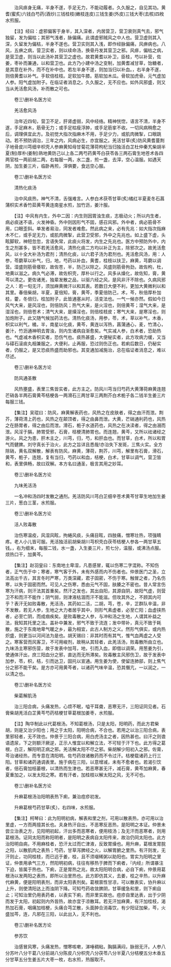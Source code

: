 <!-- { "loadSidebar": true } -->
　　治风痱身无痛，半身不遂，手足无力，不能动履者。久久服之，自见其功。黄耆(蜜炙)六钱白芍药(酒炒)三钱桂枝(嫩枝连皮)三钱生姜(外皮)三钱大枣(去核)四枚水煎服。

　　【注】经曰：虚邪偏客于身半，其入深者，内居营卫，营卫衰则真气去，邪气独留，发为偏枯；其邪气浅者，脉偏痛。此谓虚邪贼风之中人也。营卫虚则其入深，久留发为偏枯，半身不遂也。营卫实则其入浅，即作经脉偏痛，风痹病也。八风，五痹之病，营卫实者，则以续命汤，换骨丹发其营卫之邪。风痱，偏枯之病，是营卫虚，则当以此汤补其营卫之虚也。故君黄耆以补卫，臣桂，芍以补营，佐姜，枣补而兼通，以和营卫也。此方乃小建中汤之变制，加黄耆减甘草，饴糖者，是其意在补外，而不在补中也。若左半身不遂，则加当归以补血。，右半身不遂，则倍黄耆以补气。手软倍桂枝。足软加牛膝。筋软加木瓜。骨软加虎骨。元气虚加人参。阳气虚加附子。在临证者消息之。久久服之，无不应也。如外风邪盛，则又当从羌活愈风汤，补而散之可也。

　　卷三\删补名医方论

　　羌活愈风汤

　　治年近四旬，营卫不足，肝肾虚弱，风中经络。精神恍惚，语言不清，半身不遂，手足麻木，筋骨无力；或手足枯瘦浮肿，或手足筋挛不收。一切风病稍愈之后，调理俱宜此方。及初觉大指次指麻木不用，手足少力，或肌肉微掣，口眼跳动。若不预防调治，三年之内，风病必生，亦宜服之。羌活甘草(炙)防风黄耆蔓荆子地骨皮川芎细辛枳壳人参麻黄知母甘菊花薄荷枸杞当归独活白芷杜仲秦艽柴胡半夏(制)厚朴(姜制)熟地黄防己以上各二两芍药黄芩白茯苓各三两石膏生地苍术各四两官桂一两前胡二两，右每服一两，水二盏，煎一盏，去滓，空心温服。如遇天阴，加生姜三片，临卧再煎，滓俱要，食远空心服。

　　卷三\删补名医方论

　　清热化痰汤

　　治中风痰热，神气不清，舌强难言。人参白术茯苓甘草(炙)橘红半夏麦冬石菖蒲枳实术香竹茹黄芩黄连南星水煎，加竹沥，姜汁服。

　　【注】中风有内生，外中二因：内生则因胃浊生痰，志极动火；所以内生者，病必痰迷不语，火发神昏。外中则因形气不固，感召风邪。外中者，病必筋骨不用，口眼歪斜。单发者易治，同发者难愈。然此病之来，必有先兆：如大指次指麻木不仁，或手足无力，或肌肉微掣，此营卫受邪，外中之先兆也。如上盛下虚，头眩脚软，神短忽忽，言语失常，此痰火将发，内生之先兆也。医方中预防外中，内生之剂甚多，皆不若羌活愈风，清热化痰二方均以补正为主，除邪次之。故羌活愈风，以十全大补汤为君剂；清热化痰，以六君子汤为君剂也。羌活愈风汤，用：人参，苓藭草以补气，归，地，芍药以补血，黄耆，桂枝以扶卫，麻黄，芎藭以调营。湿盛则筋骨痿软，故佐苍，半，防己以除之。风盛则筋骨拘劲，故佐枸，杜，地黄以滋之。病久气必滞，故佐枳壳，厚朴以行之。风多从燥化，故佐知，膏，黄芩以清之。更佐诸羌，独辈发散之品，以驱六经之风，是风非汗不除也。久病风邪之人：若一旬无汗，须加麻黄微汗以和其表。若数日大便不利，更加大黄微利以和其里。春倍柴胡，半夏，夏倍知，膏，黄芩，季夏倍防己，术，芩，秋倍厚朴加桂，藿，冬倍归，桂加附子，此皆通塞从时，活变法也。一气一候亦然。假如今日风气大来，是风淫也，则倍防风；热气大来，是火淫也，则倍黄芩；湿气大来，是湿淫也，则倍苍术；清气大来，是燥淫也，则倍桂枝皮；寒气大来，是寒淫也，则加炮附子。此又随气候加药法也。清热化痰汤，用参，苓，术，草以补气，木香，枳实以利气，橘，半，南星以化痰，黄芩，黄连以泻热，菖蒲通心，麦，竹清心，姜汁，竹沥通神明去胃浊，则内生诸病自渐愈矣。气实减人参，白术者，恐助热也。气虚减木香枳实者，恐伤气也。痰热甚盛，大便秘实者，此方攻病力缓，又当与礞石滚痰丸相兼服之，大便利，止再服，恐过则伤正也。若痢后数日，仍秘实者，仍服之，是又恐痰热盛而助邪也。其变通加减施治，总在临证者消息之，难以尽述。

　　卷三\删补名医方论

　　防风通圣散

　　风热壅盛，表里三焦皆实者，此方主之。防风川芎当归芍药大黄薄荷麻黄连翘芒硝各半两石膏黄芩桔梗各一两滑石三两甘草三两荆芥白术栀子各二钱半生姜三片每服三钱。

　　【集注】吴琨曰：防风，麻黄解表药也，风热之在皮肤者，得之由汗而泄。荆芥，薄荷清上药也，风热之在颠顶者，得之由鼻而泄。大黄，芒硝通利药也，风热之在肠胃者，得之由后而泄。滑石，栀子水道药也，风热之在决渎者，得之由溺而泄。风淫于膈，肺胃受邪，石膏，桔梗清肺胃也。而连翘，黄芩，又所以祛诸经之游火。风之为患，肝木主之，川芎，归，芍，和肝血也。而甘草，白术，所以和胃气而健脾。刘守真长于治火，此方之旨详且悉哉!亦治失下发斑，三焦火实。全方除硝，黄名双解散，解表有防风，麻黄，薄荷，荆芥，川芎，解里有石膏，滑石，黄芩，栀子，连翘，复有当归，芍药以和血，桔梗，白术，甘草以调气，营卫皆和，表里俱畅，故曰双解。本方名曰通圣，极言其用之妙耳。

　　卷三\删补名医方论

　　九味羌活汤

　　一名冲和汤四时发散之通剂。羌活防风川芎白芷细辛苍术黄芩甘草生地加生姜三片，葱白三茎，水煎服。

　　卷三\删补名医方论

　　活人败毒散

　　治伤寒温疫，风湿风眩，拘蜷风痰，头痛目眩，四肢痛，憎寒壮热，项强睛疼。老人小儿皆可服。羌活独活前胡柴胡川芎枳壳白茯苓桔梗人参各一两甘草五钱。，右为细末，每服二钱，水一盏，入生姜三片，煎七分，温服，或沸汤点服。烦热口干，加黄芩。

　　【集注】赵羽皇曰：东南地土卑湿，凡患感冒，辄以伤寒二字混称。不知伤者，正气伤于中；寒者，寒气客于外，未有外感而内不伤者也。仲景医门之圣，立法高出千古，其言冬时严寒，万类深藏，君子固密，不伤于寒。触冒之者，乃名伤寒，以失于固密而然。可见人之伤寒，悉由元气不固，肤腠之不密也。昔人常言伤寒为汗病，则汗法其首重矣。然汗之发也，其出自阳，其源自阴，故阳气虚，则营卫不和而汗不能作；阴气弱，则津液枯涸而汗不能滋。但攻其外之，不顾其内可乎？表汗无如败毒散，羌活汤，其药如二活，二胡，芎，苍，辛，芷群队辛温，非不发散，若无人参，生地之大力者居乎其中，则形气素虚者，必至亡阳；血虚挟热者，必至亡阴，而成痼疾矣。是败毒散之人参，与冲和汤之生地，人谓其补益之法，我知其托里之法。盖补中兼发，邪气不致于流连；发中带补，真元不致于耗散，施之于东南地卑气暖之乡，最为相宜，此古人制方之义。然形气俱实，或内热炽盛，则更当以河间法为是也。胡天锡曰：非其时而有其气，惟气血两虚之人受之。寒客营而风客卫，不可用峻剂，故稍从其轻者，此羌活汤，败毒散所由立也。九味汤主寒邪伤营，故于发表中加芎，地，引而入血，即借以调荣。用葱姜为引，使通体汗出，庶三阳血分之邪，直达而无所滞矣。败毒散主风邪伤卫，故于发表中加参，苓，枳，桔，引而达卫，固托以宣通。用生姜为使，使留连肺部，则上焦气分之邪不能干矣。是方亦可用黄芩者，以诸药气味辛温，恐其僭亢，一以润之，一以清之也。

　　卷三\删补名医方论

　　柴葛解肌汤

　　治三阳合病，头痛发热，心烦不眠，嗌干耳聋，恶寒无汗，三阳证同见者。石膏柴胡羌活白芷黄芩芍药桔梗甘草葛根加姜枣，水煎服。

　　【注】陶华制此以代葛根汤。不知葛根汤，只是太阳，阳明药，而此方君柴胡，则是又治少阳也；用之于太阳，阳明合病，不合也。若用之以治三阳合病，表里邪轻者，无不效也。仲景于三阳合病，用白虎汤主之者，因热甚也。曰汗之则谵语遗尿，下之则额汗厥逆，正示人惟宜以和解立法，不可轻于汗下也。此方得之葛根，白芷，解阳明正病之邪。羌活解太阳不尽之邪。柴胡解少阳初入之邪。佐膏，芩治诸经热，而专意在清阳明。佐芍药敛诸散药而不令过汗。桔梗载诸药上行三阳。甘草和诸药通调表里。施于病在三阳，以意增减，未有不愈者也。若渴引饮者，倍石膏加栝蒌根，以清热而生津也。若恶寒甚无汗，减石膏，黄芩加麻黄，春夏重加之，以发太阳之寒。若有汗者，加桂枝以解太阳之风，无不可也。

　　卷三\删补名医方论

　　升麻葛根汤治阳明表热下痢，兼治痘疹初发。

　　升麻葛根芍药甘草(炙)，右四味，水煎服。

　　【集注】柯琴曰：此为阳明初病，解表和里之剂，可用以散表热，亦可用以治里虚，一方而两擅其长也。夫身热汗自出，不恶寒反恶热，是阳明之本证。仲景未尝立治表之方，见阳明初起，汗出多而恶寒者，便用枝汤；及无汗而恶寒者，则用葛根汤。证同太阳而称阳明者，是阳明之表病自太阳传来，故治仍同太阳也。此方治阳明自病，不用麻桂者，恐汗太过而亡津液，反致胃燥也。用升麻，葛根发胃脘之阳，以散肌肉之表热；芍药，甘草泻脾经之火，以解胃腑之里热。有汗则发，无汗则止，功同桂枝，而已远于姜，桂，且不须啜稀粥以助阳也。胃实为阳明之里证，仲景用承气三方，然阳明初病，往往有移热于脾而下痢者，『内经』所谓暴注下迫，皆属于热也。下痢，正是胃热之兆，故太阳阳明合病，必自下痢，仲景用葛根汤以发两阳之表热，即所以治里热也。此方即仿其义，去姜，桂之辛热，以升麻代麻黄，便是阳明表剂，而非太阳表剂矣。葛根禀性甘凉，可以散表实，协升麻以上升，则使清阳达上而浊阴下降。可知芍药收敛脾阴，甘草缓急和里，则下痢自止；可知治里仍用表药者，以表实下痢，而非里实故也。痘疹自里达表，出于少阴而发于太阳，初起则内外皆热，故亦宜于凉散耳。若无汗加麻黄，有汗加桂枝，渴热加石膏，咽痛加桔梗，头痛合芎芷散，头面肿合消毒饮，有少阳证加柴，芩，火盛加芩，连，凡邪在三阳，以此出入，无不利也。

　　卷三\删补名医方论

　　参苏饮

　　治感冒风寒，头痛发热，憎寒咳嗽，涕唾稠粘，胸膈满闷，脉弱无汗。人参八分苏叶八分干葛八分前胡八分陈皮八分枳壳八分茯苓八分半夏八分桔梗五分木香五分甘草五分生姜五片大枣一枚，右水煎，热服取汗。

